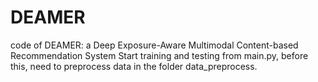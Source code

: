 # DEAMER
code of DEAMER: a Deep Exposure-Aware Multimodal Content-based Recommendation System
Start training and testing from main.py, before this, need to preprocess data in the folder data_preprocess.
